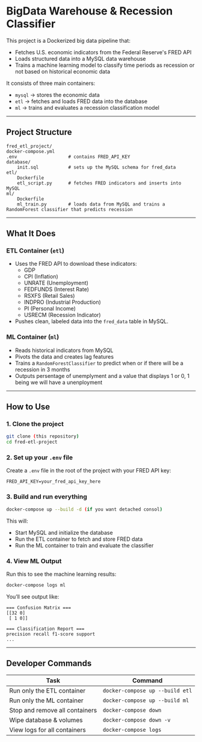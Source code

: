 # BigData Warehouse & Recession Classifier

This project is a Dockerized big data pipeline that:
- Fetches U.S. economic indicators from the Federal Reserve's FRED API
- Loads structured data into a MySQL data warehouse
- Trains a machine learning model to classify time periods as recession or not based on historical economic data

It consists of three main containers:
- `mysql` → stores the economic data
- `etl` → fetches and loads FRED data into the database
- `ml` → trains and evaluates a recession classification model

---

## Project Structure

```
fred_etl_project/
docker-compose.yml
.env                   # contains FRED_API_KEY
database/
    init.sql           # sets up the MySQL schema for fred_data
etl/
    Dockerfile
    etl_script.py      # fetches FRED indicators and inserts into MySQL
ml/
    Dockerfile
    ml_train.py        # loads data from MySQL and trains a RandomForest classifier that predicts recession
```

---

## What It Does

### ETL Container (`etl`)

- Uses the FRED API to download these indicators:
  - GDP
  - CPI (Inflation)
  - UNRATE (Unemployment)
  - FEDFUNDS (Interest Rate)
  - RSXFS (Retail Sales)
  - INDPRO (Industrial Production)
  - PI (Personal Income)
  - USRECM (Recession Indicator)
- Pushes clean, labeled data into the `fred_data` table in MySQL.

### ML Container (`ml`)

- Reads historical indicators from MySQL
- Pivots the data and creates lag features
- Trains a `RandomForestClassifier` to predict when or if there will be a recession in 3 months
- Outputs persentage of unemplyment and a value that displays 1 or 0, 1 being we will have a unenployment

---

## How to Use

### 1. Clone the project

```bash
git clone (this repository)
cd fred-etl-project
```

### 2. Set up your `.env` file

Create a `.env` file in the root of the project with your FRED API key:

```env
FRED_API_KEY=your_fred_api_key_here
```

### 3. Build and run everything

```bash
docker-compose up --build -d (if you want detached consol)
```

This will:

- Start MySQL and initialize the database
- Run the ETL container to fetch and store FRED data
- Run the ML container to train and evaluate the classifier

### 4. View ML Output

Run this to see the machine learning results:

```bash
docker-compose logs ml
```

You’ll see output like:

```
=== Confusion Matrix ===
[[32 0]
 [ 1 0]]

=== Classification Report ===
precision recall f1-score support
...
```

---

## Developer Commands

| Task                           | Command                         |
| ------------------------------ | ------------------------------- |
| Run only the ETL container     | `docker-compose up --build etl` |
| Run only the ML container      | `docker-compose up --build ml`  |
| Stop and remove all containers | `docker-compose down`           |
| Wipe database & volumes        | `docker-compose down -v`        |
| View logs for all containers   | `docker-compose logs`           |
